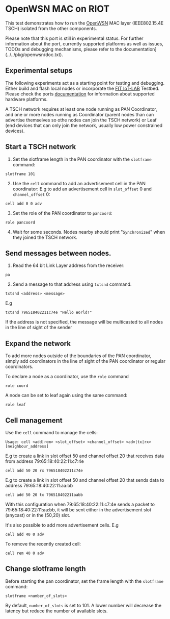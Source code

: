 # OpenWSN MAC on RIOT
This test demonstrates how to run the
[OpenWSN](https://github.com/openwsn-berkeley/openwsn-fw)  MAC layer
(IEEE802.15.4E TSCH) isolated from the other components.

Please note that this port is still in experimental status. For further information about the port,
currently supported platforms as well as issues, TODOs and debugging mechanisms, please refer to
the documentation](../../pkg/openwsn/doc.txt).

## Experimental setups
The following experiments act as a starting point for testing and debugging. Either
build and flash local nodes or incorporate the [FIT IoT-LAB](https://www.iot-lab.info/)
Testbed. Please check the ports [documentation](../../pkg/openwsn/doc.txt) for information
about supported hardware platforms.

A TSCH network requires at least one node running as PAN Coordinator, and one or
more nodes running as Coordinator (parent nodes than can advertise themselves so
othe nodes can join the TSCH network) or Leaf (end devices that can only join the
network, usually low power constrained devices).

## Start a TSCH network

1. Set the slotframe length in the PAN coordinator with the `slotframe` command:
```
slotframe 101
```

2. Use the `cell` command to add an advertisement cell in the PAN coordinator:
E.g to add an advertisement cell in `slot_offset` 0 and `channel_offset` 0:
```
cell add 0 0 adv
```

3. Set the role of the PAN coordinator to `pancoord`:
```
role pancoord
```

4. Wait for some seconds. Nodes nearby should print "`Synchronized`" when they
joined the TSCH network.

## Send messages between nodes.

1. Read the 64 bit Link Layer address from the receiver:
```
pa
```

2. Send a message to that address using `txtsnd` command.
```
txtsnd <address> <message>
```
E.g
```
txtsnd 796518402211c74e "Hello World!"
```

If the address is not specified, the message will be multicasted to all nodes
in the line of sight of the sender

## Expand the network
To add more nodes outside of the boundaries of the PAN coordinator, simply add
coordinators in the line of sight of the PAN coordinator or regular coordinators.

To declare a node as a coordinator, use the `role` command
```
role coord
```

A node can be set to leaf again using the same command:
```
role leaf
```

## Cell management
Use the `cell` command to manage the cells:
```
Usage: cell <add|rem> <slot_offset> <channel_offset> <adv|tx|rx> [neighbour_address]
```

E.g to create a link in slot offset 50 and channel offset 20 that receives
data from address 79:65:18:40:22:11:c7:4e
```
cell add 50 20 rx 796518402211c74e
```

E.g to create a link in slot offset 50 and channel offset 20 that sends
data to address 79:65:18:40:22:11:aa:bb

```
cell add 50 20 tx 796518402211aabb
```

With this configuration when 79:65:18:40:22:11:c7:4e sends a packet to
79:65:18:40:22:11:aa:bb, it will be sent either in the advertisement slot
(anycast) or in the (50,20) slot.

It's also possible to add more advertisement cells. E.g
```
cell add 40 0 adv
```

To remove the recently created cell:
```
cell rem 40 0 adv
```

## Change slotframe length
Before starting the pan coordinator, set the frame length with the `slotframe`
command:
```
slotframe <number_of_slots>
```

By default, `number_of_slots` is set to 101. A lower number will decrease the
latency but reduce the number of available slots.
